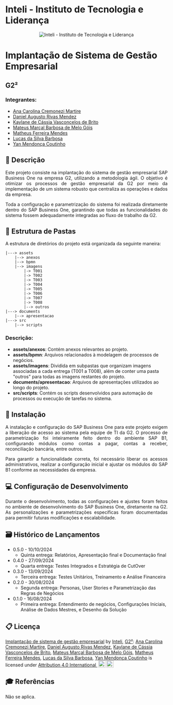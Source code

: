 # Inteli - Instituto de Tecnologia e Liderança

<p align="center">
<img src="https://github.com/user-attachments/assets/bcce40a1-1478-4fb1-a6db-ef59c4b2819f" alt="Inteli - Instituto de Tecnologia e Liderança" border="0">
</p>

# Implantação de Sistema de Gestão Empresarial 

## G2²

### Integrantes:
- [Ana Carolina Cremonezi Martire](https://www.linkedin.com/in/ana-carolina-cremonezi-martire-2a7335268/)
- [Daniel Augusto Rivas Mendez](https://www.linkedin.com/in/daniel-a-mendez-571217251/)
- [Kaylane de Cássia Vasconcelos de Brito](https://www.linkedin.com/in/kaylanevasconcelos/)
- [Mateus Marçal Barbosa de Melo Góis](https://www.linkedin.com/in/mateus-mar%C3%A7al/)
- [Matheus Ferreira Mendes](https://www.linkedin.com/in/matheusmeendes/)
- [Lucas da Silva Barbosa](https://www.linkedin.com/in/lucasdasilvabarbosa/)
- [Yan Mendonça Coutinho](https://www.linkedin.com/in/yan-m-coutinho/)

## 📝 Descrição

<p align="justify">
Este projeto consiste na implantação do sistema de gestão empresarial SAP Business One na empresa G2, utilizando a metodologia ágil. O objetivo é otimizar os processos de gestão empresarial da G2 por meio da implementação de um sistema robusto que centraliza as operações e dados da empresa.
</p>

<p align="justify">
Toda a configuração e parametrização do sistema foi realizada diretamente dentro do SAP Business One, garantindo que todas as funcionalidades do sistema fossem adequadamente integradas ao fluxo de trabalho da G2.
</p>

## 📁 Estrutura de Pastas

A estrutura de diretórios do projeto está organizada da seguinte maneira:

```
|---> assets
    |--> anexos
    |--> bpmn
    |--> imagens
        |-> T001
        |-> T002
        |-> T003
        |-> T004
        |-> T005
        |-> T006
        |-> T007
        |-> T008
        |--> outros
|---> documents
    |--> apresentacao
|---> src
    |--> scripts
```

### Descrição:

- **assets/anexos**: Contém anexos relevantes ao projeto.
- **assets/bpmn**: Arquivos relacionados à modelagem de processos de negócios.
- **assets/imagens**: Dividida em subpastas que organizam imagens associadas a cada entrega (T001 a T008), além de conter uma pasta "outros" para todas as imagens restantes do projeto.
- **documents/apresentacao**: Arquivos de apresentações utilizados ao longo do projeto.
- **src/scripts**: Contém os scripts desenvolvidos para automação de processos ou execução de tarefas no sistema.

## 🔧 Instalação

<p align="justify">
A instalação e configuração do SAP Business One para este projeto exigem a liberação de acesso ao sistema pela equipe de TI da G2. O processo de parametrização foi inteiramente feito dentro do ambiente SAP B1, configurando módulos como contas a pagar, contas a receber, reconciliação bancária, entre outros.
</p>

<p align="justify">
Para garantir a funcionalidade correta, foi necessário liberar os acessos administrativos, realizar a configuração inicial e ajustar os módulos do SAP B1 conforme as necessidades da empresa.
</p>

## 💻 Configuração de Desenvolvimento

<p align="justify">
Durante o desenvolvimento, todas as configurações e ajustes foram feitos no ambiente de desenvolvimento do SAP Business One, diretamente na G2. As personalizações e parametrizações específicas foram documentadas para permitir futuras modificações e escalabilidade.
</p>

## 🗃 Histórico de Lançamentos

* 0.5.0 - 10/10/2024
    * Quinta entrega: Relatórios, Apresentação final e Documentação final
* 0.4.0 - 27/09/2024
    * Quarta entrega: Testes Integrados e Estratégia de CutOver
* 0.3.0 - 13/09/2024
    * Terceira entrega: Testes Unitários, Treinamento e Análise Financeira
* 0.2.0 - 30/08/2024
    * Segunda entrega: Personas, User Stories e Parametrização das Regras de Negócios
* 0.1.0 - 16/08/2024
    * Primeira entrega: Entendimento de negócios, Configurações Iniciais, Análise de Dados Mestres, e Desenho da Solução

## 📋 Licença

<p xmlns:cc="http://creativecommons.org/ns#" xmlns:dct="http://purl.org/dc/terms/"><a property="dct:title" rel="cc:attributionURL" href="https://github.com/2023M6T4-Inteli">Implantação de sistema de gestão empresarial</a> by <a rel="cc:attributionURL dct:creator" property="cc:attributionName" href="https://github.com/InteliProjects">Inteli</a>, <a rel="cc:attributionURL dct:creator" property="cc:attributionName" href="https://github.com/Inteli-College/2024-2A-T10-SI07-G02">G2²</a>: <a href="#">Ana Carolina Cremonezi Martire</a>,  <a href="#">Daniel Augusto Rivas Mendez</a>,  <a href="#">Kaylane de Cássia Vasconcelos de Brito</a>,  <a href="#">Mateus Marçal Barbosa de Melo Góis</a>,  <a href="#">Matheus Ferreira Mendes</a>,  <a href="#">Lucas da Silva Barbosa</a>, <a href="#">Yan Mendonça Coutinho</a>
is licensed under <a href="http://creativecommons.org/licenses/by/4.0/?ref=chooser-v1" target="_blank" rel="license noopener noreferrer" style="display:inline-block;">Attribution 4.0 International <img style="height:22px!important;margin-left:3px;vertical-align:text-bottom;" src="https://mirrors.creativecommons.org/presskit/icons/cc.svg?ref=chooser-v1"><img style="height:22px!important;margin-left:3px;vertical-align:text-bottom;" src="https://mirrors.creativecommons.org/presskit/icons/by.svg?ref=chooser-v1"></a></p>

## 🎓 Referências

Não se aplica.
